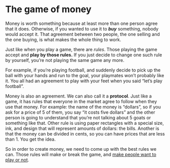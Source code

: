# The game of money

Money is worth something because at least more than one person agree that it does. Otherwise, if you wanted to use it to _**buy**_ something, nobody would accept it. That agreement between two people, the one selling and the one buying, is what makes the whole thing to work.

Just like when you play a game, there are _rules_. Those playing the game accept and ********************play by those rules.******************** If you just decide to change one such rule by yourself, you’re not playing the same game any more.

For example, if you’re playing football, and suddenly decide to pick up the ball with your hands and run to the goal, your playmates won’t probably like it. You all had an agreement to play with your feet when you said “let’s play football”.

Money is also an agreement. We can also call it a **protocol**. Just like a game, it has rules that everyone in the market agree to follow when they use that money. For example: the name of the money is “dollars”, so if you ask for a price of 5 of them, you say “it costs five dollars” and the other person is going to understand that you’re not talking about 5 goats or something like that. Other rule is using paper rectangles with a special size, ink, and design that will represent amounts of dollars: the bills. Another is that the money can be divided in cents, so you can have prices that are less than 1. You get the idea.

So in order to create money, we need to come up with the best rules we can. Those rules will make or break the game, and [make people want to play or not](2.05-value.md).